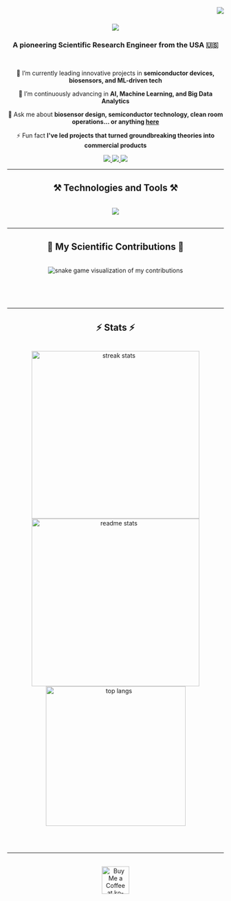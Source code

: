 <img align="right" src="https://visitor-badge.laobi.icu/badge?page_id=yourGitHub.yourGitHub" />

<h1 align="center">
    <img src="https://readme-typing-svg.herokuapp.com/?font=Righteous&size=35&center=true&vCenter=true&width=500&height=70&duration=4000&lines=Hi+There!+👋;+I'm+[Your+Name]!;" />
</h1>

<h3 align="center">A pioneering Scientific Research Engineer from the USA 🇺🇸</h3>

<br/>

<div align="center">
 
 🔭 I’m currently leading innovative projects in **semiconductor devices, biosensors, and ML-driven tech**

 🌱 I’m continuously advancing in **AI, Machine Learning, and Big Data Analytics**

💬 Ask me about **biosensor design, semiconductor technology, clean room operations... or anything [here](https://github.com/yourGitHub/yourGitHub/issues)**

⚡ Fun fact **I've led projects that turned groundbreaking theories into commercial products**

 </div>
 
<div align="center"> 
  <a href="mailto:your.email@example.com">
    <img src="https://img.shields.io/badge/Gmail-333333?style=for-the-badge&logo=gmail&logoColor=red" />
  </a>
  <a href="https://linkedin.com/in/your-linkedin" target="_blank">
    <img src="https://img.shields.io/badge/LinkedIn-0077B5?style=for-the-badge&logo=linkedin&logoColor=white" target="_blank" />
  </a>
  <a href="https://yourwebsite.com" target="_blank">
     <img src="https://img.shields.io/badge/Portfolio-FF5722?style=for-the-badge&logo=todoist&logoColor=white" target="_blank" />
  </a>
</div>

 <hr/>
 
<h2 align="center">⚒️ Technologies and Tools ⚒️</h2>
<br/>
<div align="center">
    <img src="https://skillicons.dev/icons?i=python,java,javascript,nodejs,react,mysql,mongodb,aws,docker,git,tensorflow,matlab" /><br>
</div>

<br/>
<hr/>

<div align="center">
  <h2>🔬 My Scientific Contributions 🔬</h2>
  <br>
  <img alt="snake game visualization of my contributions" src="https://raw.githubusercontent.com/yourGitHub/yourGitHub/output/github-contribution-grid-snake.svg" />
  
  <br/><br/><br/>
</div>

<hr/>

<h2 align="center">⚡ Stats ⚡</h2>
<br>
<div align=center>
  <img width=390 src="https://github-readme-streak-stats-yourGitHub.vercel.app/?user=yourGitHub&count_private=true&theme=react&border_radius=10" alt="streak stats"/>
  <img width=390 src="https://github-readme-stats-yourGitHub.vercel.app/api?username=yourGitHub&count_private=true&show_icons=true&theme=react&rank_icon=github&border_radius=10" alt="readme stats" />
  <br/>
  <img width=325 align="center" src="https://github-readme-stats-yourGitHub.vercel.app/api/top-langs/?username=yourGitHub&langs_count=8&layout=compact&theme=react&border_radius=10&size_weight=0.5&count_weight=0.5&exclude_repo=github-readme-stats" alt="top langs" />
</div>

<br/><br/>

<hr/>

<br/>

<div align="center">
<a href='https://ko-fi.com/yourKoFiID' target='_blank'><img height='64' style='border:0px;height:64px;' src='https://storage.ko-fi.com/cdn/kofi1.png?v=3' border='0' alt='Buy Me a Coffee at ko-fi.com' /></a>
</div>

<br/>
